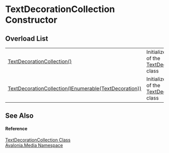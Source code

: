 # TextDecorationCollection Constructor


## Overload List
<table>
<tr>
<td><a href="M_Avalonia_Media_TextDecorationCollection__ctor">TextDecorationCollection()</a></td>
<td>Initializes a new instance of the <a href="T_Avalonia_Media_TextDecorationCollection">TextDecorationCollection</a> class</td>
</tr>
<tr>
<td><a href="M_Avalonia_Media_TextDecorationCollection__ctor_1">TextDecorationCollection(IEnumerable(TextDecoration))</a></td>
<td>Initializes a new instance of the <a href="T_Avalonia_Media_TextDecorationCollection">TextDecorationCollection</a> class</td>
</tr>
</table>

## See Also


#### Reference
<a href="T_Avalonia_Media_TextDecorationCollection">TextDecorationCollection Class</a>  
<a href="N_Avalonia_Media">Avalonia.Media Namespace</a>  
